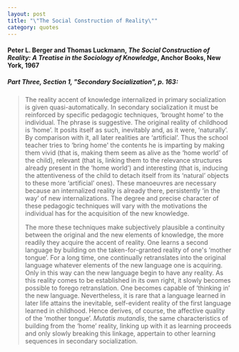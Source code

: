 ```yaml
---
layout: post
title: "\"The Social Construction of Reality\""
category: quotes
---
```


#### Peter L. Berger and Thomas Luckmann, *The Social Construction of Reality: A Treatise in the Sociology of Knowledge*, Anchor Books, New York, 1967

##### Part Three, Section 1, "Secondary Socialization", p. 163:

> The reality accent of knowledge internalized in primary socialization is given quasi-automatically. In secondary socialization it must be reinforced by specific pedagogic techniques, ‘brought home’ to the individual. The phrase is suggestive. The original reality of childhood is ‘home’. It posits itself as such, inevitably and, as it were, ‘naturally’. By comparison with it, all later realities are ‘artificial’. Thus the school teacher tries to ‘bring home' the contents he is imparting by making them vivid (that is, making them seem as alive as the ‘home world’ of the child), relevant (that is, linking them to the relevance structures already present in the ‘home world’) and interesting (that is, inducing the attentiveness of the child to detach itself from its ‘natural’ objects to these more ‘artificial’ ones). These manoeuvres are necessary because an internalized reality is already there, persistently ‘in the way’ of new internalizations. The degree and precise character of these pedagogic techniques will vary with the motivations the individual has for the acquisition of the new knowledge.
>
> The more these techniques make subjectively plausible a continuity between the original and the new elements of knowledge, the more readily they acquire the accent of reality. One learns a second language by building on the taken-for-granted reality of one's ‘mother tongue’. For a long time, one continually retranslates into the original language whatever elements of the new language one is acquiring. Only in this way can the new language begin to have any reality. As this reality comes to be established in its own right, it slowly becomes possible to forego retranslation. One becomes capable of ‘thinking in’ the new language. Nevertheless, it is rare that a language learned in later life attains the inevitable, self-evident reality of the first language learned in childhood. Hence derives, of course, the affective quality of the ‘mother tongue’. *Mutatis mutandis*, the same characteristics of building from the ‘home’ reality, linking up with it as learning proceeds and only slowly breaking this linkage, appertain to other learning sequences in secondary socialization.